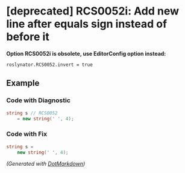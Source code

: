 # \[deprecated\] RCS0052i: Add new line after equals sign instead of before it

**Option RCS0052i is obsolete, use EditorConfig option instead:**

```
roslynator.RCS0052.invert = true
```

## Example

### Code with Diagnostic

```csharp
string s // RCS0052
    = new string(' ', 4);
```

### Code with Fix

```csharp
string s =
    new string(' ', 4);
```


*\(Generated with [DotMarkdown](http://github.com/JosefPihrt/DotMarkdown)\)*